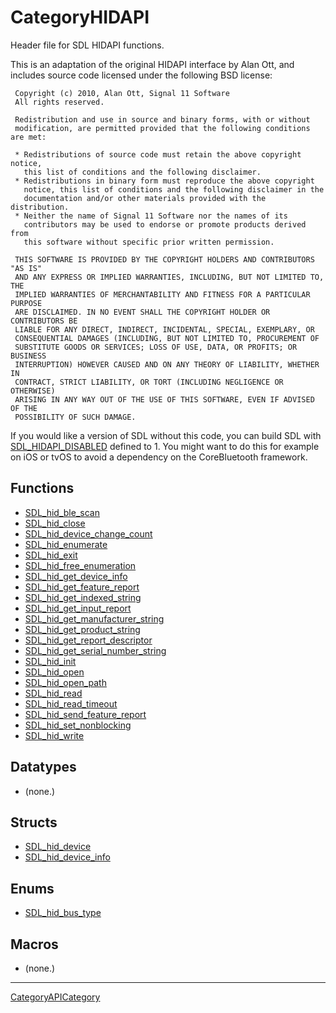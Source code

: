 # CategoryHIDAPI

Header file for SDL HIDAPI functions.

This is an adaptation of the original HIDAPI interface by Alan Ott, and
includes source code licensed under the following BSD license:

```
 Copyright (c) 2010, Alan Ott, Signal 11 Software
 All rights reserved.

 Redistribution and use in source and binary forms, with or without
 modification, are permitted provided that the following conditions are met:

 * Redistributions of source code must retain the above copyright notice,
   this list of conditions and the following disclaimer.
 * Redistributions in binary form must reproduce the above copyright
   notice, this list of conditions and the following disclaimer in the
   documentation and/or other materials provided with the distribution.
 * Neither the name of Signal 11 Software nor the names of its
   contributors may be used to endorse or promote products derived from
   this software without specific prior written permission.

 THIS SOFTWARE IS PROVIDED BY THE COPYRIGHT HOLDERS AND CONTRIBUTORS "AS IS"
 AND ANY EXPRESS OR IMPLIED WARRANTIES, INCLUDING, BUT NOT LIMITED TO, THE
 IMPLIED WARRANTIES OF MERCHANTABILITY AND FITNESS FOR A PARTICULAR PURPOSE
 ARE DISCLAIMED. IN NO EVENT SHALL THE COPYRIGHT HOLDER OR CONTRIBUTORS BE
 LIABLE FOR ANY DIRECT, INDIRECT, INCIDENTAL, SPECIAL, EXEMPLARY, OR
 CONSEQUENTIAL DAMAGES (INCLUDING, BUT NOT LIMITED TO, PROCUREMENT OF
 SUBSTITUTE GOODS OR SERVICES; LOSS OF USE, DATA, OR PROFITS; OR BUSINESS
 INTERRUPTION) HOWEVER CAUSED AND ON ANY THEORY OF LIABILITY, WHETHER IN
 CONTRACT, STRICT LIABILITY, OR TORT (INCLUDING NEGLIGENCE OR OTHERWISE)
 ARISING IN ANY WAY OUT OF THE USE OF THIS SOFTWARE, EVEN IF ADVISED OF THE
 POSSIBILITY OF SUCH DAMAGE.
```

If you would like a version of SDL without this code, you can build SDL
with [SDL_HIDAPI_DISABLED](SDL_HIDAPI_DISABLED) defined to 1. You might
want to do this for example on iOS or tvOS to avoid a dependency on the
CoreBluetooth framework.

<!-- END CATEGORY DOCUMENTATION -->

## Functions

<!-- DO NOT HAND-EDIT CATEGORY LISTS, THEY ARE AUTOGENERATED AND WILL BE OVERWRITTEN, BASED ON TAGS IN INDIVIDUAL PAGE FOOTERS. EDIT THOSE INSTEAD. -->
<!-- BEGIN CATEGORY LIST: CategoryHIDAPI, CategoryAPIFunction -->
- [SDL_hid_ble_scan](SDL_hid_ble_scan)
- [SDL_hid_close](SDL_hid_close)
- [SDL_hid_device_change_count](SDL_hid_device_change_count)
- [SDL_hid_enumerate](SDL_hid_enumerate)
- [SDL_hid_exit](SDL_hid_exit)
- [SDL_hid_free_enumeration](SDL_hid_free_enumeration)
- [SDL_hid_get_device_info](SDL_hid_get_device_info)
- [SDL_hid_get_feature_report](SDL_hid_get_feature_report)
- [SDL_hid_get_indexed_string](SDL_hid_get_indexed_string)
- [SDL_hid_get_input_report](SDL_hid_get_input_report)
- [SDL_hid_get_manufacturer_string](SDL_hid_get_manufacturer_string)
- [SDL_hid_get_product_string](SDL_hid_get_product_string)
- [SDL_hid_get_report_descriptor](SDL_hid_get_report_descriptor)
- [SDL_hid_get_serial_number_string](SDL_hid_get_serial_number_string)
- [SDL_hid_init](SDL_hid_init)
- [SDL_hid_open](SDL_hid_open)
- [SDL_hid_open_path](SDL_hid_open_path)
- [SDL_hid_read](SDL_hid_read)
- [SDL_hid_read_timeout](SDL_hid_read_timeout)
- [SDL_hid_send_feature_report](SDL_hid_send_feature_report)
- [SDL_hid_set_nonblocking](SDL_hid_set_nonblocking)
- [SDL_hid_write](SDL_hid_write)
<!-- END CATEGORY LIST -->

## Datatypes

<!-- DO NOT HAND-EDIT CATEGORY LISTS, THEY ARE AUTOGENERATED AND WILL BE OVERWRITTEN, BASED ON TAGS IN INDIVIDUAL PAGE FOOTERS. EDIT THOSE INSTEAD. -->
<!-- BEGIN CATEGORY LIST: CategoryHIDAPI, CategoryAPIDatatype -->
- (none.)
<!-- END CATEGORY LIST -->

## Structs

<!-- DO NOT HAND-EDIT CATEGORY LISTS, THEY ARE AUTOGENERATED AND WILL BE OVERWRITTEN, BASED ON TAGS IN INDIVIDUAL PAGE FOOTERS. EDIT THOSE INSTEAD. -->
<!-- BEGIN CATEGORY LIST: CategoryHIDAPI, CategoryAPIStruct -->
- [SDL_hid_device](SDL_hid_device)
- [SDL_hid_device_info](SDL_hid_device_info)
<!-- END CATEGORY LIST -->

## Enums

<!-- DO NOT HAND-EDIT CATEGORY LISTS, THEY ARE AUTOGENERATED AND WILL BE OVERWRITTEN, BASED ON TAGS IN INDIVIDUAL PAGE FOOTERS. EDIT THOSE INSTEAD. -->
<!-- BEGIN CATEGORY LIST: CategoryHIDAPI, CategoryAPIEnum -->
- [SDL_hid_bus_type](SDL_hid_bus_type)
<!-- END CATEGORY LIST -->

## Macros

<!-- DO NOT HAND-EDIT CATEGORY LISTS, THEY ARE AUTOGENERATED AND WILL BE OVERWRITTEN, BASED ON TAGS IN INDIVIDUAL PAGE FOOTERS. EDIT THOSE INSTEAD. -->
<!-- BEGIN CATEGORY LIST: CategoryHIDAPI, CategoryAPIMacro -->
- (none.)
<!-- END CATEGORY LIST -->


----
[CategoryAPICategory](CategoryAPICategory)


